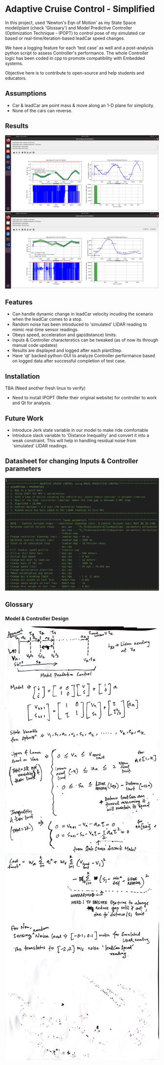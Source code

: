 # Adaptive Cruise Control - Simplified  

In this project, used 'Newton's Eqn of Motion' as my State Space model/plant (check 'Glossary') and Model Predictive Controller (Optimization Technique - IPOPT) to control pose of my simulated car based or real-time/iteration-based leadCar speed changes. 

We have a logging feature for each 'test case' as well and a post-analysis python script to assess Controller's performance. The whole Controller logic has been coded in cpp to promote compatibility with Embedded systems. 

Objective here is to contribute to open-source and help students and educators.  

## Assumptions
- Car & leadCar are point mass & move along an 1-D plane for simplicity.
- None of the cars can reverse.

## Results
![Test Case -1 - At low speed](/output/ss_after_fix/TC5.png)
![Test Case -2 - At high speed](/output/ss_after_fix/TC8.png)  

## Features  
- Can handle dynamic change in leadCar velocity incuding the scenario when the leadCar comes to a stop.  
- Random noise has been introduced to 'simulated' LIDAR reading to mimic real-time sensor readings.
- Obeys speed, acceleration  and gap(distance) limits.
- Inputs & Controller characterstics can be tweaked (as of now its through manual code updates)
- Results are displayed and logged after each plantStep.
- Have 'qt' backed python-GUI to analyze Controller performance based on logged data after successful completion of test case.  

## Installation  
TBA (Need another fresh linux to verify)
- Need to install IPOPT (Refer their original website) for controller to work  and Qt for analysis.

## Future Work
- Introduce Jerk state variable in our model to make ride comfortable
- Introduce slack variable to 'Distance Inequality' and convert it into a weak constraint. This will help in handling residual noise from 'simulated' LIDAR readings. 

## Datasheet for changing Inputs & Controller parameters
![Tweaks Datasheet](/output/ss_after_fix/tweaks.png)

## Glossary
### Model & Controller Design
![State Space model with constraint](/output/Model.jpeg)
![Cost function](/output/cost.jpeg)

 
